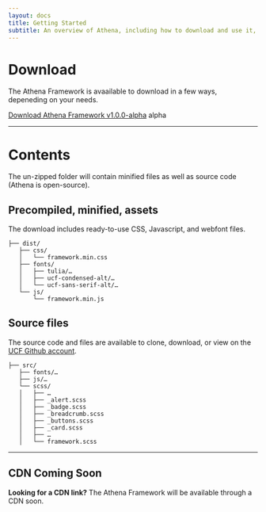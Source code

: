 ```yaml
---
layout: docs
title: Getting Started
subtitle: An overview of Athena, including how to download and use it, some basic templates and examples, and more.
---
```


# Download
The Athena Framework is avaailable to download in a few ways, depeneding on your needs.

<a href="https://github.com/UCF/Athena-Framework/archive/v1.0.0-alpha.zip">Download Athena Framework v1.0.0-alpha</a> <span class="badge badge-primary">alpha</span>

<hr>

# Contents
The un-zipped folder will contain minified files as well as source code (Athena is open-source).

## Precompiled, minified, assets
The download includes ready-to-use CSS, Javascript, and webfont files.

<pre><code>├── dist/
   ├── css/
   │   └── framework.min.css
   ├── fonts/
   │   ├── tulia/…
   │   ├── ucf-condensed-alt/…
   │   └── ucf-sans-serif-alt/…
   └── js/
       └── framework.min.js
</code></pre>

## Source files
The source code and files are available to clone, download, or view on the <a href="//github.com/UCF/Athena-Framework">UCF Github account</a>.

<pre><code>├── src/
   ├── fonts/…
   ├── js/…
   └── scss/
   │   ├── …
   │   ├── _alert.scss
   │   ├── _badge.scss
   │   ├── _breadcrumb.scss
   │   ├── _buttons.scss
   │   ├── _card.scss
   │   ├── …
   │   └── framework.scss
</code></pre>

<hr />

## CDN Coming Soon
**Looking for a CDN link?** The Athena Framework will be available through a CDN soon.

<!--### Quick Use
One way to quickly add Athena to a project is by using the Athena Framework CDN. You can add it to your project by pasting the following stylesheet <code>&lt;link&gt;</code> into your project's <code>&lt;head&gt;</code> (before any other stylesheet links or style declarations).

<pre><code>&lt;link rel="stylesheet" href="https://maxcdn.bootstrapcdn.com/bootstrap/4.0.0-alpha.6/css/bootstrap.min.css" integrity="sha384-rwoIResjU2yc3z8GV/NPeZWAv56rSmLldC3R/AZzGRnGxQQKnKkoFVhFQhNUwEyJ" crossorigin="anonymous"&gt;</code></pre>-->